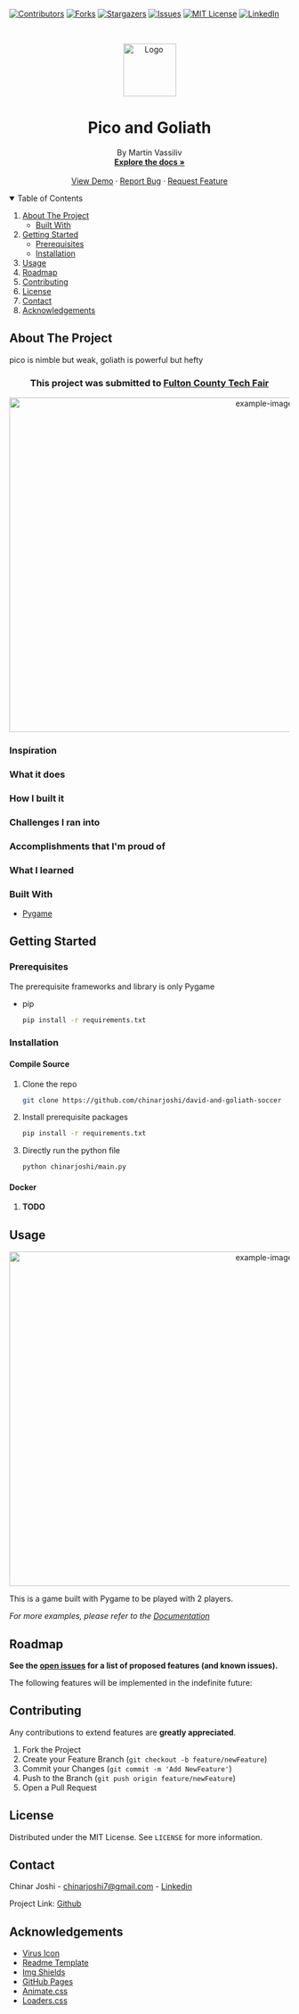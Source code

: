 [![Contributors][contributors-shield]][contributors-url]
[![Forks][forks-shield]][forks-url]
[![Stargazers][stars-shield]][stars-url]
[![Issues][issues-shield]][issues-url]
[![MIT License][license-shield]][license-url]
[![LinkedIn][linkedin-shield]][linkedin-url]

<!-- PROJECT LOGO -->
<br />

<p align="center">
  <a href="https://github.com/chinarjoshi/david-and-goliath-soccer">
    <img src="images/logo.png" alt="Logo" width="95" height="95">
  </a>

  <h1 align="center">Pico and Goliath</h1>

  <p align="center">
    By Martin Vassiliv
    <br />
    <a href="https://github.com/chinarjoshi/david-and-goliath-soccer"><strong>Explore the docs »</strong></a>
    <br />
    <br />
    <a href="https://youtu.be/v6lsjcFfK9Q">View Demo</a>
    ·
    <a href="https://github.com/chinarjoshi/david-and-goliath-soccer/issues">Report Bug</a>
    ·
    <a href="https://github.com/chinarjoshi/david-and-goliath-soccer/issues">Request Feature</a>
  </p>
</p>

<!-- TABLE OF CONTENTS -->
<details open="open">
  <summary>Table of Contents</summary>
  <ol>
    <li>
      <a href="#about-the-project">About The Project</a>
      <ul>
        <li><a href="#built-with">Built With</a></li>
      </ul>
    </li>
    <li>
      <a href="#getting-started">Getting Started</a>
      <ul>
        <li><a href="#prerequisites">Prerequisites</a></li>
        <li><a href="#installation">Installation</a></li>
      </ul>
    </li>
    <li><a href="#usage">Usage</a></li>
    <li><a href="#roadmap">Roadmap</a></li>
    <li><a href="#contributing">Contributing</a></li>
    <li><a href="#license">License</a></li>
    <li><a href="#contact">Contact</a></li>
    <li><a href="#acknowledgements">Acknowledgements</a></li>
  </ol>
</details>


<!-- ABOUT THE PROJECT -->
## About The Project
pico is nimble but weak, goliath is powerful but hefty
<h3 align="center">
    This project was submitted to
    <a href="https://www.fultonschools.org/Page/9521/">
        Fulton County Tech Fair
    </a>
</h3>

<p align="center">
  <a href="https://github.com/chinarjoshi/david-and-goliath-soccer">
    <img src="images/deaths.png" alt="example-image" width=900 height=600>
  </a>
</p>


### Inspiration


### What it does


### How I built it


### Challenges I ran into


### Accomplishments that I'm proud of


### What I learned



### Built With

* [Pygame](https://pygame.org/news)


## Getting Started

### Prerequisites

The prerequisite frameworks and library is only Pygame
* pip
  ```sh
  pip install -r requirements.txt
  ```

### Installation

#### Compile Source

1. Clone the repo
   ```sh
   git clone https://github.com/chinarjoshi/david-and-goliath-soccer
   ```
2. Install prerequisite packages
   ```sh
   pip install -r requirements.txt
   ```
4. Directly run the python file
   ```sh
   python chinarjoshi/main.py
   ```

#### Docker

1. __TODO__

<!-- USAGE EXAMPLES -->
## Usage

<p align="center">
  <a href="https://github.com/cjoshi7/DS-Emacs">
    <img src="images/original.png" alt="example-image" width=900 height=600>
  </a>
</p>

This is a game built with Pygame to be played with 2 players.

_For more examples, please refer to the [Documentation](https://github.com/chinarjoshi/david-and-goliath-soccer)_

<!-- ROADMAP -->
## Roadmap

__See the [open issues](https://github.com/chinarjoshi/david-and-goliath-soccer/issues) for a list of proposed features (and known issues).__
<br>

The following features will be implemented in the indefinite future:


<!-- CONTRIBUTING -->
## Contributing

Any contributions to extend features are **greatly appreciated**.

1. Fork the Project
2. Create your Feature Branch (`git checkout -b feature/newFeature`)
3. Commit your Changes (`git commit -m 'Add NewFeature'`)
4. Push to the Branch (`git push origin feature/newFeature`)
5. Open a Pull Request


<!-- LICENSE -->
## License

Distributed under the MIT License. See `LICENSE` for more information.


<!-- CONTACT -->
## Contact

Chinar Joshi - chinarjoshi7@gmail.com - [Linkedin](https://linkedin.com/in/chinar-joshi-905493207/)

Project Link: [Github](https://github.com/chinarjoshi/DS-Emacs)


## Acknowledgements
* [Virus Icon](https://dndi.org/diseases/covid-19/target-product-profile/)
* [Readme Template](https://github.com/othneildrew/Best-README-Template)
* [Img Shields](https://shields.io)
* [GitHub Pages](https://pages.github.com)
* [Animate.css](https://daneden.github.io/animate.css)
* [Loaders.css](https://connoratherton.com/loaders)

<!-- MARKDOWN LINKS & IMAGES -->
<!-- https://www.markdownguide.org/basic-syntax/#reference-style-links -->
[contributors-shield]: https://img.shields.io/github/contributors/chinarjoshi/david-and-goliath-soccer?style=for-the-badge
[contributors-url]: https://github.com/chinarjoshi/david-and-goliath-soccer/graphs/contributors
[forks-shield]: https://img.shields.io/github/forks/chinarjoshi/david-and-goliath-soccer?style=for-the-badge
[forks-url]: https://github.com/chinarjoshi/david-and-goliath-soccer/network/members
[stars-shield]: https://img.shields.io/github/stars/chinarjoshi/david-and-goliath-soccer?style=for-the-badge
[stars-url]: https://github.com/chinarjoshi/david-and-goliath-soccer/stargazers
[issues-shield]: https://img.shields.io/github/issues/chinarjoshi/david-and-goliath-soccer?style=for-the-badge
[issues-url]: https://github.com/chinarjoshi/david-and-goliath-soccer/issues
[license-shield]: https://img.shields.io/github/license/chinarjoshi/david-and-goliath-soccer?style=for-the-badge
[license-url]: https://github.com/chinarjoshi/david-and-goliath-soccer/blob/master/LICENSE
[linkedin-shield]: https://img.shields.io/badge/-LinkedIn-black.svg?style=for-the-badge&logo=linkedin&colorB=555
[linkedin-url]: https://www.linkedin.com/in/chinar-joshi-905493207/
[product-screenshot]: images/screenshot.png
